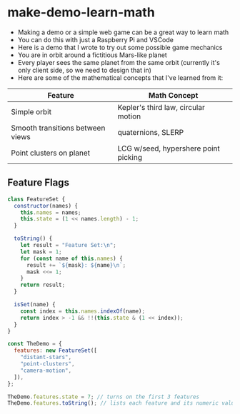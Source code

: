 # make-demo-learn-math

- Making a demo or a simple web game can be a great way to learn math
- You can do this with just a Raspberry Pi and VSCode
- Here is a demo that I wrote to try out some possible game mechanics
- You are in orbit around a fictitious Mars-like planet
- Every player sees the same planet from the same orbit (currently it's only client side, so we need to design that in)
- Here are some of the mathematical concepts that I've learned from it:

| Feature                          | Math Concept                         |
| -------------------------------- | ------------------------------------ |
| Simple orbit                     | Kepler's third law, circular motion  |
| Smooth transitions between views | quaternions, SLERP                   |
| Point clusters on planet         | LCG w/seed, hypershere point picking |

## Feature Flags

```javascript
class FeatureSet {
  constructor(names) {
    this.names = names;
    this.state = (1 << names.length) - 1;
  }

  toString() {
    let result = "Feature Set:\n";
    let mask = 1;
    for (const name of this.names) {
      result += `${mask}: ${name}\n`;
      mask <<= 1;
    }
    return result;
  }

  isSet(name) {
    const index = this.names.indexOf(name);
    return index > -1 && !!(this.state & (1 << index));
  }
}

const TheDemo = {
  features: new FeatureSet([
    "distant-stars",
    "point-clusters",
    "camera-motion",
  ]),
};

TheDemo.features.state = 7; // turns on the first 3 features
TheDemo.features.toString(); // lists each feature and its numeric value
```
